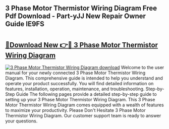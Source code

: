 ## 3 Phase Motor Thermistor Wiring Diagram Free Pdf Download - Part-yJJ New Repair Owner Guide IE9FS

# <h2><a href="http://dfkyfa.blite.top/?on=3+Phase+Motor+Thermistor+Wiring+Diagram">🔗Download New 👉🔴 3 Phase Motor Thermistor Wiring Diagram</a></h2>

[![3 Phase Motor Thermistor Wiring Diagram download](https://i.imgur.com/lujVjoI.png)](http://dfkyfa.blite.top/?on=3+Phase+Motor+Thermistor+Wiring+Diagram)
Welcome to the user manual for your newly connected 3 Phase Motor Thermistor Wiring Diagram. This comprehensive guide is intended to help you understand and operate your product successfully. You will find detailed information on features, installation, operation, maintenance, and troubleshooting. Step-by-Step Guide The following pages provide a detailed step-by-step guide to setting up your 3 Phase Motor Thermistor Wiring Diagram. This 3 Phase Motor Thermistor Wiring Diagram comes equipped with a wealth of features to maximize your productivity. Please Don't Hesitate 3 Phase Motor Thermistor Wiring Diagram. Our customer support team is ready to answer your questions.
